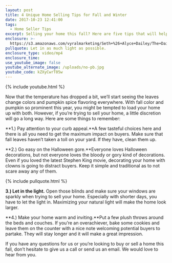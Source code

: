 ```yaml
---
layout: post
title: 4 Unique Home Selling Tips for Fall and Winter
date: 2017-10-23 12:41:00
tags:
  - Home Seller Tips
excerpt: Selling your home this fall? Here are five tips that will help.
enclosure: >-
  https://s3.amazonaws.com/vyralmarketing/Seth+%26+Alyce+Dailey/The+Dailey+Group-+5+Unique+Home+Selling+Tips+for+Fall+and+Winter.mp4
pullquote: Let in as much light as possible.
enclosure_type: video/mp4
enclosure_time:
use_youtube_image: false
youtube_alternate_image: /uploads/no-pb.jpg
youtube_code: kZXyCwrT05w
---
```



{% include youtube.html %}

Now that the temperature has dropped a bit, we’ll start seeing the leaves change colors and pumpkin spice flavoring everywhere. With fall color and pumpkin so prominent this year, you might be tempted to load your home up with both. However, if you’re trying to sell your home, a little discretion will go a long way. Here are some things to remember:

**1.) Pay attention to your curb appeal.**A few tasteful choices here and there is all you need to get the maximum impact on buyers. Make sure that fall leaves haven’t taken a toll on your yard. If they have, clean them up.

**2.) Go easy on the Halloween gore.**Everyone loves Halloween decorations, but not everyone loves the bloody or gory kind of decorations. Even if you loved the latest Stephen King movie, decorating your home with clowns is going to distract buyers. Keep it simple and traditional as to not scare away any of them.

{% include pullquote.html %}

**3.) Let in the light.** Open those blinds and make sure your windows are sparkly when trying to sell your home. Especially with shorter days, you have to let the light in. Maximizing your natural light will make the home look larger.

**4.) Make your home warm and inviting.**Put a few plush throws around the beds and couches. If you’re an overachiever, bake some cookies and leave them on the counter with a nice note welcoming potential buyers to partake. They will stay longer and it will make a great impression.

If you have any questions for us or you’re looking to buy or sell a home this fall, don’t hesitate to give us a call or send us an email. We would love to hear from you.